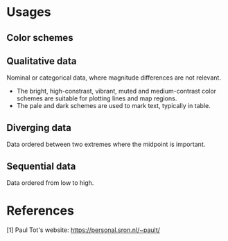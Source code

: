 # Usages

## Color schemes
## Qualitative data
Nominal or categorical data, where magnitude differences are not relevant.
- The bright, high-constrast, vibrant, muted and medium-contrast color schemes are suitable for plotting lines and map regions.
- The pale and dark schemes are used to mark text, typically in table.

## Diverging data
Data ordered between two extremes where the midpoint is important.

## Sequential data
Data ordered from low to high.


# References
[1] Paul Tot's website: https://personal.sron.nl/~pault/

